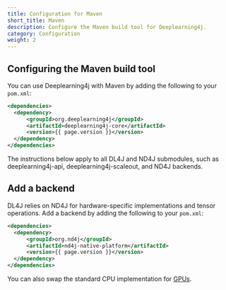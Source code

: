 ```yaml
---
title: Configuration for Maven
short_title: Maven
description: Configure the Maven build tool for Deeplearning4j.
category: Configuration
weight: 2
---
```


## Configuring the Maven build tool

You can use Deeplearning4j with Maven by adding the following to your `pom.xml`:
```xml
<dependencies>
  <dependency>
      <groupId>org.deeplearning4j</groupId>
      <artifactId>deeplearning4j-core</artifactId>
      <version>{{ page.version }}</version>
  </dependency>
</dependencies>
```

The instructions below apply to all DL4J and ND4J submodules, such as deeplearning4j-api, deeplearning4j-scaleout, and ND4J backends.

## Add a backend

DL4J relies on ND4J for hardware-specific implementations and tensor operations. Add a backend by adding the following to your `pom.xml`:
```xml
<dependencies>
  <dependency>
      <groupId>org.nd4j</groupId>
      <artifactId>nd4j-native-platform</artifactId>
      <version>{{ page.version }}</version>
  </dependency>
</dependencies>
```

You can also swap the standard CPU implementation for [GPUs](./deeplearning4j-config-gpu-cpu).
